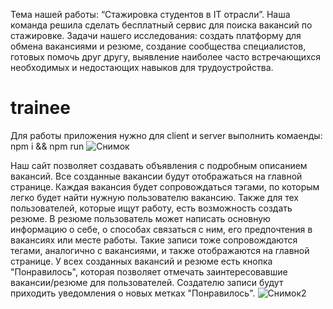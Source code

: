 Тема нашей работы: “Стажировка студентов в IT отрасли”.
Наша команда решила сделать бесплатный сервис для поиска вакансий по стажировке. 
Задачи нашего исследования: cоздать платформу для обмена вакансиями и резюме, cоздание сообщества специалистов, готовых помочь друг другу, выявление наиболее часто встречающихся необходимых и недостающих навыков для трудоустройства.


# trainee
Для работы приложения нужно для client и server выполнить комаенды: npm i && npm run
![Снимок](https://user-images.githubusercontent.com/51990174/169641278-8da24311-1df9-4da0-9457-66616d0dc848.PNG)

Наш сайт позволяет создавать объявления с подробным описанием вакансий. Все созданные вакансии будут отображаться на главной странице. Каждая вакансия будет сопровождаться тэгами, по которым легко будет найти нужную пользователю вакансию.
Также для тех пользователей, которые ищут работу, есть возможность создать резюме. В резюме пользователь может написать основную информацию о себе, о способах связаться с ним, его предпочтения в вакансиях или месте работы. Такие записи тоже сопровождаются тегами, аналогично с вакансиями, и также отображаются на главной странице.
У всех созданных вакансий и резюме есть кнопка "Понравилось", которая позволяет отмечать заинтересовавшие вакансии/резюме для пользователей. Создателю записи будут приходить уведомления о новых метках "Понравилось".
![Снимок2](https://user-images.githubusercontent.com/51990174/169641312-d864a52c-bbc4-4bd4-aa9c-c5c3d371efdf.PNG)
